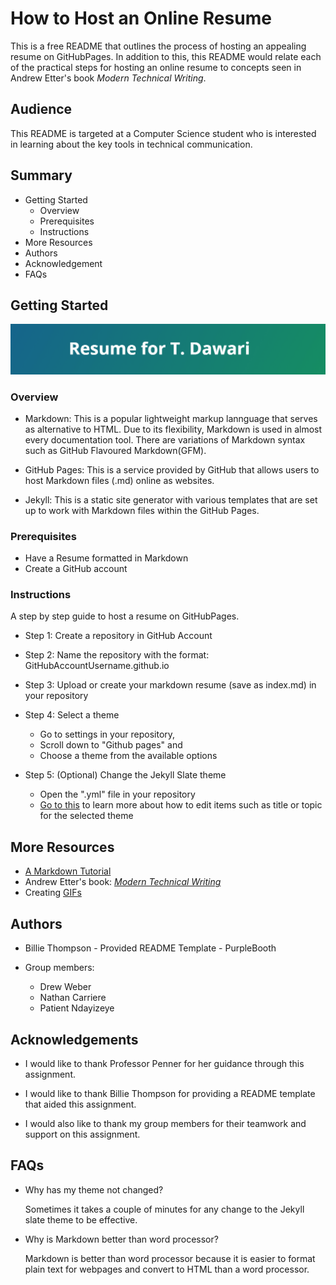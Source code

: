 # How to Host an Online Resume

This is a free README that outlines the process of hosting an appealing resume on GitHubPages. In addition to this, this README would relate each of the practical steps for hosting an online resume to concepts seen in Andrew Etter's book _Modern Technical Writing_.

## Audience

This README is targeted at a Computer Science student who is interested in learning about the key tools in technical communication.

## Summary

- Getting Started
  - Overview
  - Prerequisites
  - Instructions
- More Resources
- Authors
- Acknowledgement
- FAQs

## Getting Started

![](resume.gif)

### Overview
- Markdown: This is a popular lightweight markup lannguage that serves as alternative to HTML. Due to its flexibility, Markdown is used in almost every documentation tool. There are variations of Markdown syntax such as GitHub Flavoured Markdown(GFM).
- GitHub Pages: This is a service provided by GitHub that allows users to host Markdown files (.md) online as websites.

- Jekyll: This is a static site generator with various templates that are set up to work with Markdown files within the GitHub Pages.

### Prerequisites
- Have a Resume formatted in Markdown
- Create a GitHub account

### Instructions
A step by step guide to host a resume on GitHubPages.

- Step 1: Create a repository in GitHub Account

- Step 2: Name the repository with the format: GitHubAccountUsername.github.io

- Step 3: Upload or create your markdown resume (save as index.md) in your repository

- Step 4: Select a theme
   - Go to settings in your repository,
   - Scroll down to "Github pages" and
   - Choose a theme from the available options

- Step 5: (Optional) Change the Jekyll Slate theme
   - Open the ".yml" file in your repository
   - [Go to this](https://irvandi.github.io/gEdit/#usage) to learn more about how to edit items  such as title or topic for the selected theme

## More Resources

- [A Markdown Tutorial](https://www.markdowntutorial.com/)
- Andrew Etter's book: [_Modern Technical Writing_](https://www.amazon.ca/Modern-Technical-Writing-Introduction-Documentation-ebook/dp/B01A2QL9SS)
- Creating [GIFs](https://github.com/matiassingers/awesome-readme)

## Authors

- Billie Thompson - Provided README Template - PurpleBooth

- Group members:
  - Drew Weber
  - Nathan Carriere
  - Patient Ndayizeye

## Acknowledgements

- I would like to thank Professor Penner for her guidance through this assignment.

- I would like to thank Billie Thompson for providing a README template that aided this assignment.

- I would also like to thank my group members for their teamwork and support on this assignment.

## FAQs

- Why has my theme not changed?

   Sometimes it takes a couple of minutes for any change to the Jekyll slate theme to be effective.
   
- Why is Markdown better than word processor?
   
   Markdown is better than word processor because it is easier to format plain text for webpages and convert to HTML than a word processor.
